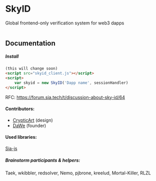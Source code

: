 # SkyID

Global frontend-only verification system for web3 dapps

``` html

```

## Documentation

##### Install
``` html
(this will change soon)
<script src="skyid_client.js"></script>
<script>
	var skyid = new SkyID('Dapp name', sessionHandler)
</script>
```

RFC: https://forum.sia.tech/t/discussion-about-sky-id/64

#### Contributors:
- [CrypticArt](https://github.com/crypticart) (design)
- [DaWe](https://github.com/DaWe35) (founder)

#### Used libraries:
[Sia-js](https://github.com/escada-finance/sia-js)

##### Brainstorm participants & helpers:
Taek, wkibbler, redsolver, Nemo, pjbrone, kreelud, Mortal-Killer, RLZL
